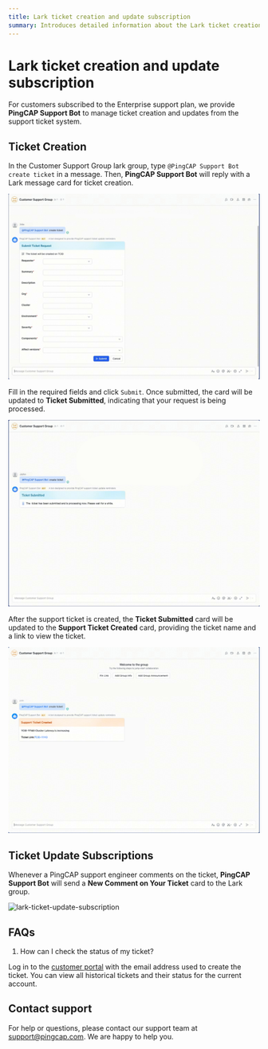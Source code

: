 ```yaml
---
title: Lark ticket creation and update subscription
summary: Introduces detailed information about the Lark ticket creation and update subscription
---
```


# Lark ticket creation and update subscription

For customers subscribed to the Enterprise support plan, we provide **PingCAP Support Bot** to manage ticket creation and updates from the support ticket system.

## Ticket Creation

In the Customer Support Group lark group, type `@PingCAP Support Bot create ticket` in a message. Then, **PingCAP Support Bot** will reply with a Lark message card for ticket creation.

![lark-ticket-creation-1](/media/connected-lark-ticket-creation-1.png)

Fill in the required fields and click `Submit`. Once submitted, the card will be updated to **Ticket Submitted**, indicating that your request is being processed.

![lark-ticket-creation-2](/media/connected-lark-ticket-creation-2.png)

After the support ticket is created, the **Ticket Submitted** card will be updated to the **Support Ticket Created** card, providing the ticket name and a link to view the ticket.

![lark-ticket-creation-3](/media/connected-lark-ticket-creation-3.png)

## Ticket Update Subscriptions

Whenever a PingCAP support engineer comments on the ticket, **PingCAP Support Bot** will send a **New Comment on Your Ticket** card to the Lark group.

![lark-ticket-update-subscription](/media/connected-lark-ticket-update-subscription.png)

## FAQs

1. How can I check the status of my ticket?

Log in to the [customer portal](https://tidb.support.pingcap.com/servicedesk/customer/user/requests) with the email address used to create the ticket. You can view all historical tickets and their status for the current account.

## Contact support

For help or questions, please contact our support team at support@pingcap.com. We are happy to help you.

